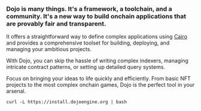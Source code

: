 

### Dojo is many things. It's a framework, a toolchain, and a community. It's a new way to build onchain applications that are provably fair and transparent.

It offers a straightforward way to define complex applications using [Cairo](https://www.cairo-lang.org/) and provides a comprehensive toolset for building, deploying, and managing your ambitious projects.

With Dojo, you can skip the hassle of writing complex indexers, managing intricate contract patterns, or setting up detailed query systems. 

Focus on bringing your ideas to life quickly and efficiently. From basic NFT projects to the most complex onchain games, Dojo is the perfect tool in your arsenal.


```
curl -L https://install.dojoengine.org | bash
```
